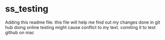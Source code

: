 ss_testing
==========
Adding this readme file. this file will help me find out my changes done in git hub 
doing online testing might cause conflict to my text. 
comiting it to test github on mac
